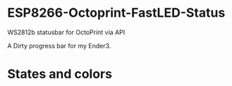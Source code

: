 # ESP8266-Octoprint-FastLED-Status
WS2812b statusbar for OctoPrint via API

A Dirty progress bar for my Ender3.

# States and colors
